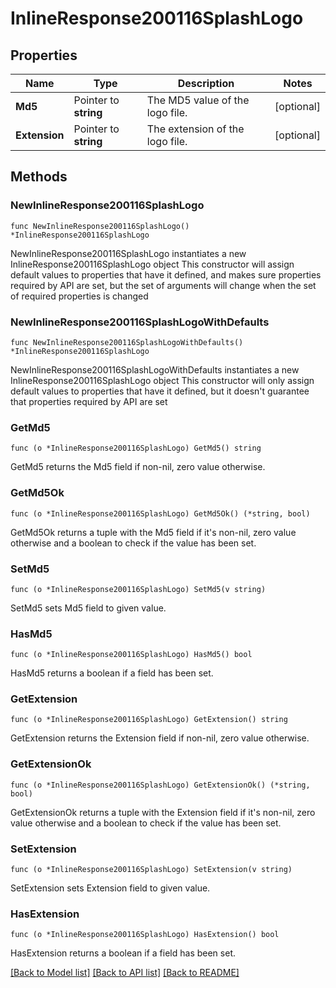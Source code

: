 # InlineResponse200116SplashLogo

## Properties

Name | Type | Description | Notes
------------ | ------------- | ------------- | -------------
**Md5** | Pointer to **string** | The MD5 value of the logo file. | [optional] 
**Extension** | Pointer to **string** | The extension of the logo file. | [optional] 

## Methods

### NewInlineResponse200116SplashLogo

`func NewInlineResponse200116SplashLogo() *InlineResponse200116SplashLogo`

NewInlineResponse200116SplashLogo instantiates a new InlineResponse200116SplashLogo object
This constructor will assign default values to properties that have it defined,
and makes sure properties required by API are set, but the set of arguments
will change when the set of required properties is changed

### NewInlineResponse200116SplashLogoWithDefaults

`func NewInlineResponse200116SplashLogoWithDefaults() *InlineResponse200116SplashLogo`

NewInlineResponse200116SplashLogoWithDefaults instantiates a new InlineResponse200116SplashLogo object
This constructor will only assign default values to properties that have it defined,
but it doesn't guarantee that properties required by API are set

### GetMd5

`func (o *InlineResponse200116SplashLogo) GetMd5() string`

GetMd5 returns the Md5 field if non-nil, zero value otherwise.

### GetMd5Ok

`func (o *InlineResponse200116SplashLogo) GetMd5Ok() (*string, bool)`

GetMd5Ok returns a tuple with the Md5 field if it's non-nil, zero value otherwise
and a boolean to check if the value has been set.

### SetMd5

`func (o *InlineResponse200116SplashLogo) SetMd5(v string)`

SetMd5 sets Md5 field to given value.

### HasMd5

`func (o *InlineResponse200116SplashLogo) HasMd5() bool`

HasMd5 returns a boolean if a field has been set.

### GetExtension

`func (o *InlineResponse200116SplashLogo) GetExtension() string`

GetExtension returns the Extension field if non-nil, zero value otherwise.

### GetExtensionOk

`func (o *InlineResponse200116SplashLogo) GetExtensionOk() (*string, bool)`

GetExtensionOk returns a tuple with the Extension field if it's non-nil, zero value otherwise
and a boolean to check if the value has been set.

### SetExtension

`func (o *InlineResponse200116SplashLogo) SetExtension(v string)`

SetExtension sets Extension field to given value.

### HasExtension

`func (o *InlineResponse200116SplashLogo) HasExtension() bool`

HasExtension returns a boolean if a field has been set.


[[Back to Model list]](../README.md#documentation-for-models) [[Back to API list]](../README.md#documentation-for-api-endpoints) [[Back to README]](../README.md)


